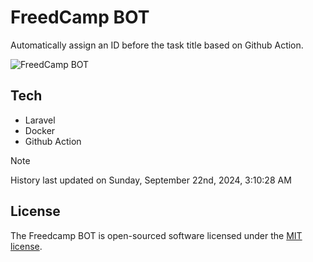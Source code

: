# FreedCamp BOT

Automatically assign an ID before the task title based on Github Action.

![FreedCamp BOT](https://repository-images.githubusercontent.com/737932867/7d34798b-2680-471c-b089-a78a718d3d6a)

## Tech

- Laravel
- Docker
- Github Action

> [!NOTE]  
> History last updated on Sunday, September 22nd, 2024, 3:10:28 AM

## License

The Freedcamp BOT is open-sourced software licensed under the [MIT license](https://opensource.org/licenses/MIT).
